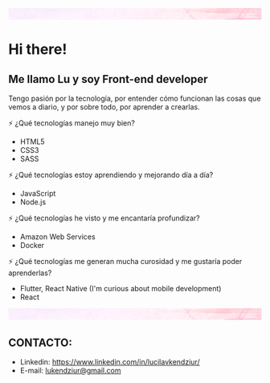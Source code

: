 ![Banner Image](/image/myPost.png)

# Hi there!
## Me llamo Lu y soy Front-end developer

Tengo pasión por la tecnología, por entender cómo funcionan las cosas que vemos a diario, y por sobre todo, por aprender a crearlas.

:zap: ¿Qué tecnologías manejo muy bien?
* HTML5
* CSS3
* SASS

:zap: ¿Qué tecnologías estoy aprendiendo y mejorando día a día?
* JavaScript
* Node.js

:zap: ¿Qué tecnologías he visto y me encantaría profundizar?
* Amazon Web Services
* Docker

:zap: ¿Qué tecnologías me generan mucha curosidad y me gustaría poder aprenderlas?
* Flutter, React Native (I'm curious about mobile development)
* React


![Banner Image](/image/myPost.png)

## CONTACTO:

* Linkedin: https://www.linkedin.com/in/lucilavkendziur/
* E-mail: lukendziur@gmail.com









